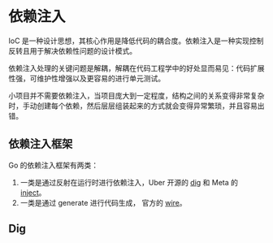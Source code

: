 # 依赖注入

IoC 是一种设计思想，其核心作用是降低代码的耦合度。依赖注入是一种实现控制反转且用于解决依赖性问题的设计模式。

依赖注入处理的关键问题是解耦，解耦在代码工程学中的好处显而易见：代码扩展性强，可维护性增强以及更容易的进行单元测试。

小项目并不需要依赖注入，当项目庞大到一定程度，结构之间的关系变得非常复杂时，手动创建每个依赖，然后层层组装起来的方式就会变得异常繁琐，并且容易出错。

## 依赖注入框架

Go 的依赖注入框架有两类：

1. 一类是通过反射在运行时进行依赖注入，Uber 开源的 [dig](https://github.com/uber-go/dig) 和 Meta 的 [inject](https://github.com/facebookarchive/inject)。
2. 一类是通过 generate 进行代码生成， 官方的 [wire](https://github.com/google/wire)。

## Dig
